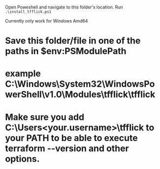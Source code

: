 Open Poweshell and navigate to this folder's location.
Run ``.\install_tfflick.ps1``

Currently only work for Windows Amd64


# Save this folder/file in one of the paths in $env:PSModulePath
# example C:\Windows\System32\WindowsPowerShell\v1.0\Modules\tfflick\tfflick
# Make sure you add C:\Users\<your.username>\tfflick to your PATH to be able to execute terraform --version and other options.